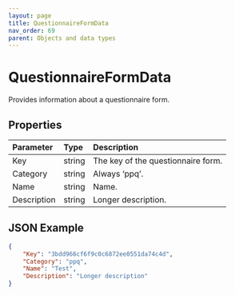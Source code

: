```yaml
---
layout: page
title: QuestionnaireFormData
nav_order: 69
parent: Objects and data types
---
```


# QuestionnaireFormData

Provides information about a questionnaire form.

## Properties

| Parameter | Type   | Description                                                 |
|:----------|:-------|:------------------------------------------------------------|
| Key | string | The key of the questionnaire form. |
| Category | string | Always ‘ppq’. |
| Name | string | Name. |
| Description | string | Longer description. |

## JSON Example

```json
{
    "Key": "3bdd966cf6f9c0c6872ee0551da74c4d",
    "Category": "ppq",
    "Name": "Test",
    "Description": "Longer description"
}
```
